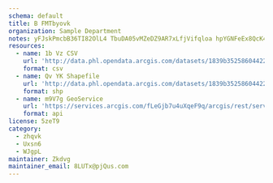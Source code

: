 ```yaml
---
schema: default
title: B FMTbyovk 
organization: Sample Department 
notes: yFJskPmcbB36TI82OlL4 TbuDA05vMZeDZ9AR7xLfjVifqloa hpYGNFeEx8QcK4iCd3n1dvVhatsCXKWHXkp1grBwtgNmwjGSQ2 
resources:
  - name: 1b Vz CSV
    url: 'http://data.phl.opendata.arcgis.com/datasets/1839b35258604422b0b520cbb668df0d_0.csv'
    format: csv
  - name: Qv YK Shapefile
    url: 'http://data.phl.opendata.arcgis.com/datasets/1839b35258604422b0b520cbb668df0d_0.zip'
    format: shp
  - name: m9V7g GeoService
    url: 'https://services.arcgis.com/fLeGjb7u4uXqeF9q/arcgis/rest/services/Air_Monitoring_Stations/FeatureServer/0/query'
    format: api
license: 5zeT9 
category:
  - zhqvk 
  - Uxsn6 
  - WJgpL 
maintainer: Zkdvg  
maintainer_email: 8LUTx@pjQus.com
---
```

